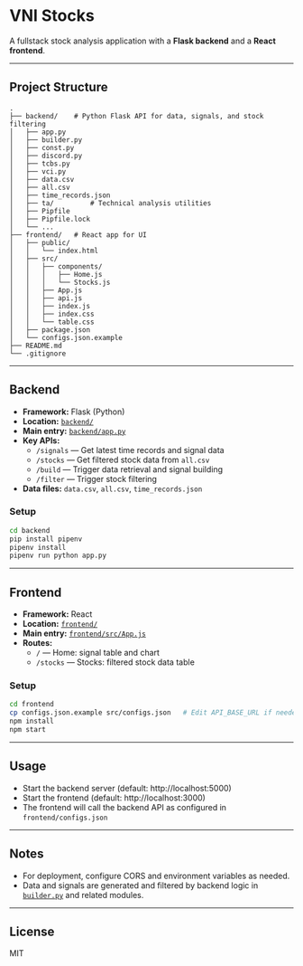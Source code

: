 # VNI Stocks

A fullstack stock analysis application with a **Flask backend** and a **React frontend**.

---

## Project Structure

```
.
├── backend/    # Python Flask API for data, signals, and stock filtering
│   ├── app.py
│   ├── builder.py
│   ├── const.py
│   ├── discord.py
│   ├── tcbs.py
│   ├── vci.py
│   ├── data.csv
│   ├── all.csv
│   ├── time_records.json
│   ├── ta/         # Technical analysis utilities
│   ├── Pipfile
│   ├── Pipfile.lock
│   └── ...
├── frontend/   # React app for UI
│   ├── public/
│   │   └── index.html
│   ├── src/
│   │   ├── components/
│   │   │   ├── Home.js
│   │   │   └── Stocks.js
│   │   ├── App.js
│   │   ├── api.js
│   │   ├── index.js
│   │   ├── index.css
│   │   └── table.css
│   ├── package.json
│   └── configs.json.example
├── README.md
└── .gitignore
```

---

## Backend

- **Framework:** Flask (Python)
- **Location:** [`backend/`](backend/)
- **Main entry:** [`backend/app.py`](backend/app.py)
- **Key APIs:**
  - `/signals` — Get latest time records and signal data
  - `/stocks` — Get filtered stock data from `all.csv`
  - `/build` — Trigger data retrieval and signal building
  - `/filter` — Trigger stock filtering
- **Data files:** `data.csv`, `all.csv`, `time_records.json`

### Setup

```sh
cd backend
pip install pipenv
pipenv install
pipenv run python app.py
```

---

## Frontend

- **Framework:** React
- **Location:** [`frontend/`](frontend/)
- **Main entry:** [`frontend/src/App.js`](frontend/src/App.js)
- **Routes:**
  - `/` — Home: signal table and chart
  - `/stocks` — Stocks: filtered stock data table

### Setup

```sh
cd frontend
cp configs.json.example src/configs.json   # Edit API_BASE_URL if needed
npm install
npm start
```

---

## Usage

- Start the backend server (default: http://localhost:5000)
- Start the frontend (default: http://localhost:3000)
- The frontend will call the backend API as configured in `frontend/configs.json`

---

## Notes

- For deployment, configure CORS and environment variables as needed.
- Data and signals are generated and filtered by backend logic in [`builder.py`](backend/builder.py) and related modules.

---

## License

MIT